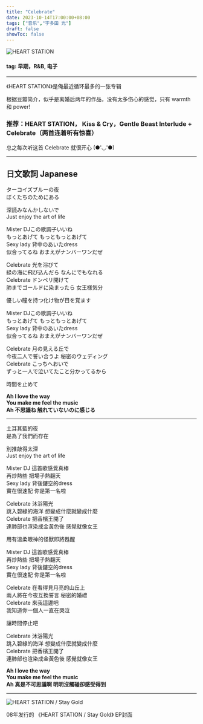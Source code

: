 ```yaml
---
title: "Celebrate"
date: 2023-10-14T17:00:00+08:00
tags: ["音乐","宇多田 光"]
draft: false
showToc: false
---
```


![HEART STATION](https://nic-gz-1308403500.file.myqcloud.com/gruvbox/008_celebrate-2023-10-14-17-42-59.png)
####  tag: 早期，R&B, 电子

---

《HEART STATION》是俺最近循环最多的一张专辑 

根据豆瓣简介，似乎是离婚后两年的作品，没有太多伤心的感觉，只有 warmth 和 power!

### 推荐：HEART STATION， Kiss & Cry，Gentle Beast Interlude + Celebrate（两首连着听有惊喜）

总之每次听这首 Celebrate 就很开心 (●'◡'●)


---

## 日文歌詞 Japanese

ターコイズブルーの夜  
ぼくたちのためにある

深読みなんかしないで  
Just enjoy the art of life

Mister DJこの歌調子いいね   
もっとあげて もっともっとあげて  
Sexy lady 背中のあいたdress  
似合ってるね おまえがナンバーワンだぜ  

Celebrate 光を浴びて  
緑の海に飛び込んだら なんにでもなれる  
Celebrate ドンペリ開けて  
肺までゴールドに染まったら 女王様気分  

優しい瞳を持つ化け物が目を覚ます  

Mister DJこの歌調子いいね  
もっとあげて もっともっとあげて  
Sexy lady 背中のあいたdress  
似合ってるね おまえがナンバーワンだぜ  

Celebrate 月の見える丘で  
今夜二人で誓い合うよ 秘密のウェディング  
Celebrate こっちへおいで  
ずっと一人で泣いてたこと分かってるから  

時間を止めて

**Ah I love the way**  
**You make me feel the music**  
**Ah 不思議ね 触れていないのに感じる**  



********************************************************



土耳其藍的夜  
是為了我們而存在  

別推敲得太深  
Just enjoy the art of life  

Mister DJ 這首歌感覺真棒  
再炒熱些 把場子熱翻天  
Sexy lady 背後鏤空的dress  
實在很速配 你是第一名啦  
 
Celebrate 沐浴陽光  
跳入碧綠的海洋 想變成什麼就變成什麼  
Celebrate 把香檳王開了  
連肺部也渲染成金黃色後 感覺就像女王  

用有溫柔眼神的怪獸即將甦醒  

Mister DJ 這首歌感覺真棒  
再炒熱些 把場子熱翻天  
Sexy lady 背後鏤空的dress  
實在很速配 你是第一名啦  

Celebrate 在看得見月亮的山丘上  
兩人將在今夜互換誓言 秘密的婚禮  
Celebrate 來我這邊吧  
我知道你一個人一直在哭泣  

讓時間停止吧  

Celebrate 沐浴陽光  
跳入碧綠的海洋 想變成什麼就變成什麼  
Celebrate 把香檳王開了  
連肺部也渲染成金黃色後 感覺就像女王  

**Ah I love the way**  
**You make me feel the music**  
**Ah 真是不可思議啊 明明沒觸碰卻感受得到**  

---

![HEART STATION / Stay Gold](https://nic-gz-1308403500.file.myqcloud.com/gruvbox/008_celebrate-2023-10-14-17-52-42.png)

08年发行的 《HEART STATION / Stay Gold》 EP封面